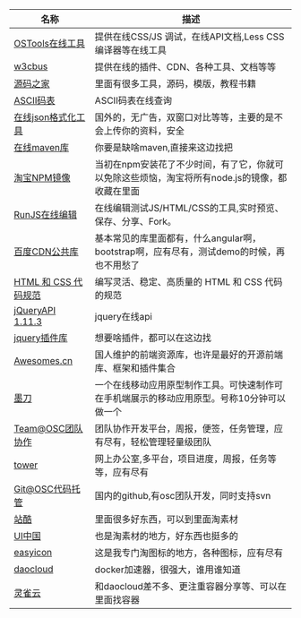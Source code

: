 |名称 | 描述|
|------------- |-------------|
|[OSTools在线工具](http://tool.oschina.net/)|提供在线CSS/JS 调试，在线API文档,Less CSS编译器等在线工具|
|[w3cbus](http://www.w3cbus.com/)|提供在线的插件、CDN、各种工具、文档等等|
|[源码之家](http://www.mycodes.net/1/)|里面有很多工具，源码，模版，教程书籍|
|[ASCII码表](http://www.litefeel.com/tools/ascii.php)|ASCII码表在线查询|
|[在线json格式化工具](http://pro.jsonlint.com/)|国外的，无广告，双窗口对比等等，主要的是不会上传你的资料，安全|
|[在线maven库](http://maven.oschina.net/)|你要是缺啥maven,直接来这边找把|
|[淘宝NPM镜像](http://npm.taobao.org/)|当初在npm安装花了不少时间，有了它，你就可以免除这些烦恼，淘宝将所有node.js的镜像，都收藏在里面|
|[RunJS在线编辑](http://runjs.cn/)|在线编辑测试JS/HTML/CSS的工具,实时预览、保存、分享、Fork。|
|[百度CDN公共库](http://cdn.code.baidu.com/)|基本常见的库里面都有，什么angular啊，bootstrap啊，应有尽有，测试demo的时候，再也不用愁了|
|[HTML 和 CSS 代码规范](http://codeguide.bootcss.com/)|编写灵活、稳定、高质量的 HTML 和 CSS 代码的规范|
|[jQueryAPI 1.11.3](http://jquery.cuishifeng.cn/)|jquery在线api|
|[jquery插件库](http://www.jq22.com/jq4-jq3)|想要啥插件，都可以在这边找|
|[Awesomes.cn](http://www.awesomes.cn/)| 国人维护的前端资源库，也许是最好的开源前端库、框架和插件集合|
|[墨刀](https://modao.cc/)|一个在线移动应用原型制作工具。可快速制作可在手机端展示的移动应用原型。号称10分钟可以做一个|
|[Team@OSC团队协作](http://team.oschina.net/)|团队协作开发平台，周报，便签，任务管理，应有尽有，轻松管理轻量级团队|
|[tower](https://tower.im/)|网上办公室,多平台，项目进度，周报，任务等等，应有尽有|
|[Git@OSC代码托管](http://git.oschina.net/)|国内的github,有osc团队开发，同时支持svn|
|[站酷](http://www.zcool.com.cn/works/)|里面很多好东西，可以到里面淘素材|
|[UI中国](http://www.ui.cn/list.html)|也是淘素材的地方，好东西也挺多的|
|[easyicon](http://www.easyicon.net/)|这是我专门淘图标的地方，各种图标，应有尽有|
|[daocloud](https://dashboard.daocloud.io/)|docker加速器，很强大，谁用谁知道|
|[灵雀云](http://www.alauda.cn/)|和daocloud差不多、更注重容器分享等、可以在里面找容器|


